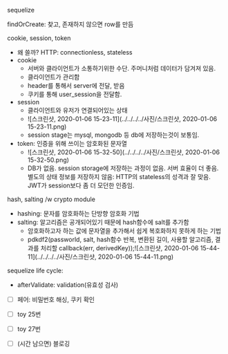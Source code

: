 sequelize

findOrCreate: 찾고, 존재하지 않으면 row를 만듬



cookie, session, token

* 왜 쓸까? HTTP: connectionless, stateless
* cookie
  * 서버와 클라이언트가 소통하기위한 수단. 주머니처럼 데이터가 담겨져 있음. 
  * 클라이언트가 관리함
  * header를 통해서 server에 전달, 받음
  * 쿠키를 통해 user_session을 전달함.
* session
  * 클라이언트와 유저가 연결되어있는 상태
  * ![스크린샷, 2020-01-06 15-23-11](../../../../사진/스크린샷, 2020-01-06 15-23-11.png)
  * session stage는 mysql, mongodb 등 db에 저장하는것이 보통임.
* token: 인증을 위해 쓰이는 암호화된 문자열
  * ![스크린샷, 2020-01-06 15-32-50](../../../../사진/스크린샷, 2020-01-06 15-32-50.png)
  * DB가 없음. session storage에 저장하는 과정이 없음. 서버 효율이 더 좋음. 별도의 상태 정보를 저장하지 않음: HTTP의 stateless의 성격과 잘 맞음. JWT가 session보다 좀 더 모던한 인증임.



hash, salting /w crypto module

* hashing: 문자를 암호화하는 단방향 암호화 기법
* salting: 알고리즘은 공개되어있기 때문에 hash함수에 salt를 추가함
  * 암호화하고자 하는 값에 문자열을 추가해서 쉽게 복호화하지 못하게 하는 기법
  * pdkdf2(passworld, salt, hash함수 반복, 변환된 길이, 사용할 알고리즘, 결과를 처리할 callback(err, derivedKey));![스크린샷, 2020-01-06 15-44-11](../../../../사진/스크린샷, 2020-01-06 15-44-11.png)



sequelize life cycle:

* afterValidate: validation(유효성 검사)





* [ ] 페어: 비밀번호 해싱, 쿠키 확인
* [ ] toy 25번
* [ ] toy 27번
* [ ] (시간 남으면) 블로깅



